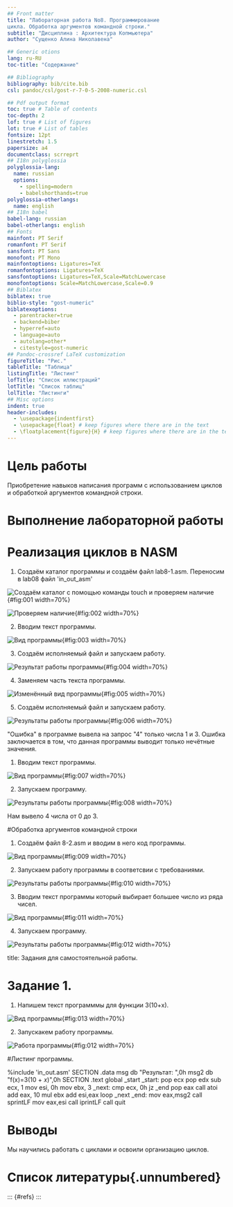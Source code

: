 ```yaml
---
## Front matter
title: "Лабораторная работа No8. Программирование
цикла. Обработка аргументов командной строки."
subtitle: "Дисциплина : Архитектура Копмьютера"
author: "Сущенко Алина Николавена"

## Generic otions
lang: ru-RU
toc-title: "Содержание"

## Bibliography
bibliography: bib/cite.bib
csl: pandoc/csl/gost-r-7-0-5-2008-numeric.csl

## Pdf output format
toc: true # Table of contents
toc-depth: 2
lof: true # List of figures
lot: true # List of tables
fontsize: 12pt
linestretch: 1.5
papersize: a4
documentclass: scrreprt
## I18n polyglossia
polyglossia-lang:
  name: russian
  options:
	- spelling=modern
	- babelshorthands=true
polyglossia-otherlangs:
  name: english
## I18n babel
babel-lang: russian
babel-otherlangs: english
## Fonts
mainfont: PT Serif
romanfont: PT Serif
sansfont: PT Sans
monofont: PT Mono
mainfontoptions: Ligatures=TeX
romanfontoptions: Ligatures=TeX
sansfontoptions: Ligatures=TeX,Scale=MatchLowercase
monofontoptions: Scale=MatchLowercase,Scale=0.9
## Biblatex
biblatex: true
biblio-style: "gost-numeric"
biblatexoptions:
  - parentracker=true
  - backend=biber
  - hyperref=auto
  - language=auto
  - autolang=other*
  - citestyle=gost-numeric
## Pandoc-crossref LaTeX customization
figureTitle: "Рис."
tableTitle: "Таблица"
listingTitle: "Листинг"
lofTitle: "Список иллюстраций"
lotTitle: "Список таблиц"
lolTitle: "Листинги"
## Misc options
indent: true
header-includes:
  - \usepackage{indentfirst}
  - \usepackage{float} # keep figures where there are in the text
  - \floatplacement{figure}{H} # keep figures where there are in the text
---
```


# Цель работы

Приобретение навыков написания программ с использованием циклов и обработкой
аргументов командной строки.

# Выполнение лабораторной работы

# Реализация циклов в NASM

1. Создаём каталог программы и создаём файл lab8-1.asm. Переносим в lab08 файл 'in_out_asm'

![Создаём каталог с помощью команды touch и проверяем наличие](image/1.png){#fig:001 width=70%}


![Проверяем наличие](image/2.png){#fig:002 width=70%}

2. Вводим текст программы.

![Вид программы](image/3.png){#fig:003 width=70%}

3. Создаём исполняемый файл и запускаем работу.

![Результат работы программы](image/4.png){#fig:004 width=70%}

4. Заменяем часть текста программы.

![Изменённый вид программы](image/5.png){#fig:005 width=70%}

5. Создаём исполняемый файл и запускаем работу.

![Результаты работы программы](image/6.png){#fig:006 width=70%} 

"Ошибка" в программе вывела на запрос "4" только числа 1 и 3. Ошибка заключается в том, что данная программы выводит только нечётные значения.

1. Вводим текст программы.

![Вид программы](image/7.png){#fig:007 width=70%} 

2. Запускаем программу.

![Результаты работы программы](image/8.png){#fig:008 width=70%} 

Нам вывело 4 числа от 0 до 3. 

#Обработка аргументов командной строки
1. Создаём файл 8-2.asm и вводим в него код программы.

 ![Вид программы](image/10.png){#fig:009 width=70%}
 
2. Запускаем работу программы в соответсвии с требованиями.

![Результаты работы программы](image/11.png){#fig:010 width=70%} 

3. Вводим текст программы который выбирает большее число из ряда чисел.

![Вид программы](image/11_1.png){#fig:011 width=70%}

4. Запускаем программу.

![Результаты работы программы](image/12.png){#fig:012 width=70%} 

title: Задания для самостоятельной работы.
# Задание 1.
1. Напишем текст программмы для функции 3(10+х).

![Вид программы](image/13.png){#fig:013 width=70%}

2. Запускакем работу программы.

![Работа программы](image/12.png){#fig:012 width=70%}

#Листинг программы.

%include 'in_out.asm'
SECTION .data
msg db "Результат: ",0h
msg2 db "f(x)=3(10 + 𝑥)",0h
SECTION .text
global _start
_start:
pop ecx
pop edx
sub ecx, 1
mov esi, 0h
mov ebx, 3
_next:
cmp ecx, 0h
jz _end
pop eax
call atoi
add eax, 10
mul ebx
add esi,eax
loop _next
_end:
mov eax,msg2
call sprintLF
mov eax,esi
call iprintLF
call quit


# Выводы

Мы научились работать с циклами и освоили организацию циклов.

# Список литературы{.unnumbered}

::: {#refs}
:::
